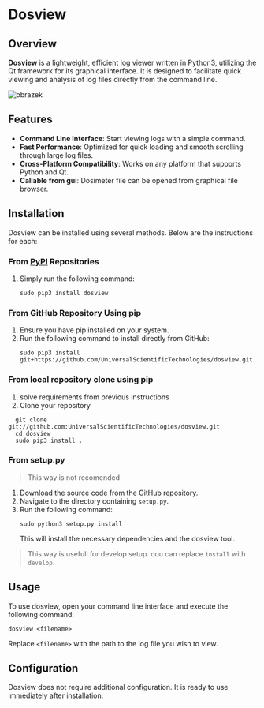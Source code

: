 # Dosview

## Overview
**Dosview** is a lightweight, efficient log viewer written in Python3, utilizing the Qt framework for its graphical interface. It is designed to facilitate quick viewing and analysis of log files directly from the command line.

![obrazek](https://github.com/UniversalScientificTechnologies/dosview/assets/5196729/7279580d-4de3-4dfe-9a29-1a9149133691)



## Features
- **Command Line Interface**: Start viewing logs with a simple command.
- **Fast Performance**: Optimized for quick loading and smooth scrolling through large log files.
- **Cross-Platform Compatibility**: Works on any platform that supports Python and Qt.
- **Callable from gui**: Dosimeter file can be opened from graphical file browser. 

## Installation
Dosview can be installed using several methods. Below are the instructions for each:

### From [PyPI](https://pypi.org/project/dosview/) Repositories
1. Simply run the following command:
   ```
   sudo pip3 install dosview
   ```

### From GitHub Repository Using pip
1. Ensure you have pip installed on your system.
2. Run the following command to install directly from GitHub:
   ```
   sudo pip3 install git+https://github.com/UniversalScientificTechnologies/dosview.git
   ```

### From local repository clone using pip
1. solve requirements from previous instructions
2. Clone your repository 
```
  git clone git://github.com:UniversalScientificTechnologies/dosview.git
  cd dosview
  sudo pip3 install . 
```

### From setup.py

> This way is not recomended

1. Download the source code from the GitHub repository.
2. Navigate to the directory containing `setup.py`.
3. Run the following command:
   ```
   sudo python3 setup.py install
   ```
   This will install the necessary dependencies and the dosview tool.


> This way is usefull for develop setup. oou can replace `install` with `develop`. 


## Usage
To use dosview, open your command line interface and execute the following command:

```
dosview <filename>
```

Replace `<filename>` with the path to the log file you wish to view.


## Configuration
Dosview does not require additional configuration. It is ready to use immediately after installation.
